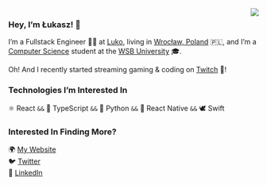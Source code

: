 <img align="right" src="https://user-images.githubusercontent.com/11782/125772166-4ba2e217-9687-49ba-8228-54f983551e85.jpg" />

### Hey, I’m Łukasz! 👋

I’m a Fullstack Engineer 👨‍💻 at [Luko](https://luko.eu/en/), living in [Wrocław, Poland](https://en.wikipedia.org/wiki/Wroc%C5%82aw) 🇵🇱, and I’m a [Computer Science](https://www.wsb.pl/english/poznan/our-offer/bachelors-degree/programs/computer-science-mobile-software-developer)
student at the [WSB University](https://www.wsb.pl/english/) 🎓.

Oh! And I recently started streaming gaming & coding on [Twitch](https://www.twitch.tv/wookkeey) 🎥!

### Technologies I’m Interested In

⚛ React `&&` 🦺 TypeScript `&&` 🐍 Python `&&` 📱 React Native `&&` 🕊 Swift

### Interested In Finding More?

🌍  [My Website](https://lukaszklis.com)<br />
🐦  [Twitter](https://twitter.com/lukaszklis)<br />
💼  [LinkedIn](https://www.linkedin.com/in/lukaszklis)
